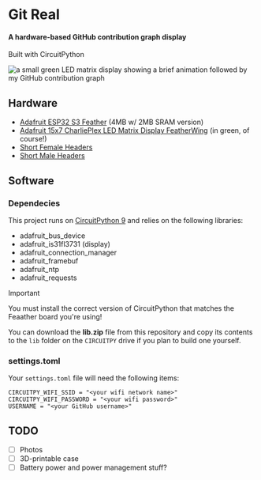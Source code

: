 
# Git Real
#### A hardware-based GitHub contribution graph display

Built with CircuitPython

<img src="images/demo.gif" alt="a small green LED matrix display showing a brief animation followed by my GitHub contribution graph"/>

## Hardware
- [Adafruit ESP32 S3 Feather](https://www.adafruit.com/product/5477) (4MB w/ 2MB SRAM version)
- [Adafruit 15x7 CharliePlex LED Matrix Display FeatherWing](https://www.adafruit.com/product/3136) (in green, of course!)
- [Short Female Headers](https://www.adafruit.com/product/2940)
- [Short Male Headers](https://www.adafruit.com/product/3002)

## Software

### Dependecies

This project runs on [CircuitPython 9](https://circuitpython.org/board/adafruit_feather_esp32s3_4mbflash_2mbpsram/) and relies on the following libraries:

- adafruit_bus_device
- adafruit_is31fl3731 (display)
- adafruit_connection_manager
- adafruit_framebuf
- adafruit_ntp
- adafruit_requests

> [!IMPORTANT]
> You must install the correct version of CircuitPython that matches the Feaather board you're using!

You can download the **lib.zip** file from this repository and copy its contents to the `lib` folder on the `CIRCUITPY` drive if you plan to build one yourself.

### settings.toml

Your `settings.toml` file will need the following items:
```
CIRCUITPY_WIFI_SSID = "<your wifi network name>"
CIRCUITPY_WIFI_PASSWORD = "<your wifi password>"
USERNAME = "<your GitHub username>"
```

## TODO

- [ ] Photos
- [ ] 3D-printable case
- [ ] Battery power and power management stuff?
